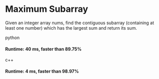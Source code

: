 # Maximum Subarray

Given an integer array nums, find the contiguous subarray (containing at least one number) which has the largest sum and return its sum.


python

#### Runtime: 40 ms, faster than 89.75%

c++
#### Runtime: 4 ms, faster than 98.97%
